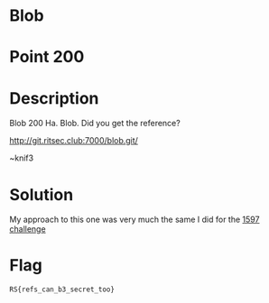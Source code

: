 # Blob
# Point 200

# Description
Blob
200
Ha. Blob. Did you get the reference?

http://git.ritsec.club:7000/blob.git/

~knif3

# Solution
My approach to this one was very much the same I did for the [1597 challenge](1597.md)

# Flag
```RS{refs_can_b3_secret_too}```